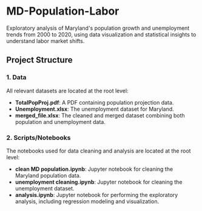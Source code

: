 # MD-Population-Labor

Exploratory analysis of Maryland's population growth and unemployment trends from 2000 to 2020, using data visualization and statistical insights to understand labor market shifts.

## Project Structure

### 1. Data
All relevant datasets are located at the root level:
- **TotalPopProj.pdf**: A PDF containing population projection data.
- **Unemployment.xlsx**: The unemployment dataset for Maryland.
- **merged_file.xlsx**: The cleaned and merged dataset combining both population and unemployment data.

### 2. Scripts/Notebooks
The notebooks used for data cleaning and analysis are located at the root level:
- **clean MD population.ipynb**: Jupyter notebook for cleaning the Maryland population data.
- **unemployment cleaning.ipynb**: Jupyter notebook for cleaning the unemployment dataset.
- **analysis.ipynb**: Jupyter notebook for performing the exploratory analysis, including regression modeling and visualization.
